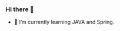 ### Hi there 👋

<!--
**yoo-jaein/yoo-jaein** is a ✨ _special_ ✨ repository because its `README.md` (this file) appears on your GitHub profile.-->

- 🌱 I’m currently learning JAVA and Spring.

